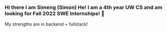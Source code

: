 ### Hi there I am Simeng (Simon) He! I am a 4th year UW CS and am looking for Fall 2022 SWE Internships! 👋
My strengths are in backend + fullstack! 

<!--
**simenghe/simenghe** is a ✨ _special_ ✨ repository because its `README.md` (this file) appears on your GitHub profile.

Here are some ideas to get you started:

- 🔭 I’m currently working on bamboohousing.ca
- 🌱 I’m currently learning frontends
- 👯 I’m looking to collaborate on 
- 🤔 I’m looking for help with ...
- 💬 Ask me about ...
- 📫 How to reach me: ...
- 😄 Pronouns: ...
- ⚡ Fun fact: ...
-->
